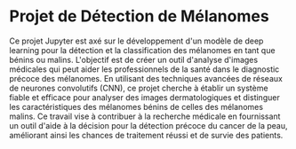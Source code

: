 # Projet de Détection de Mélanomes

Ce projet Jupyter est axé sur le développement d'un modèle de deep learning pour la détection et la classification des mélanomes en tant que bénins ou malins. L'objectif est de créer un outil d'analyse d'images médicales qui peut aider les professionnels de la santé dans le diagnostic précoce des mélanomes. En utilisant des techniques avancées de réseaux de neurones convolutifs (CNN), ce projet cherche à établir un système fiable et efficace pour analyser des images dermatologiques et distinguer les caractéristiques des mélanomes bénins de celles des mélanomes malins. Ce travail vise à contribuer à la recherche médicale en fournissant un outil d'aide à la décision pour la détection précoce du cancer de la peau, améliorant ainsi les chances de traitement réussi et de survie des patients.
